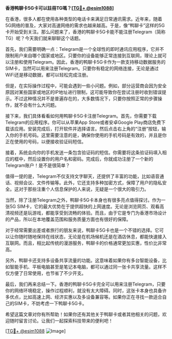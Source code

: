 **香港鸭聊卡5G卡可以註冊TG嗎？[[TG💪+ @esim1088](https://t.me/s/esim1088)]**

在香港，很多人都在使用各种类型的电话卡来满足日常通讯需求。近年来，随着5G网络的普及，大家对高速网络的需求也越来越高。于是，像“鸭聊卡”这样的5G卡开始受到关注。那么问题来了，香港的鸭聊卡5G卡能不能注册Telegram（简称TG）呢？今天我们就来聊聊这个话题。

首先，我们需要明确一点：Telegram是一个全球性的即时通讯应用程序，它并不限制用户来自哪个国家或地区。只要你的设备能够正常连接到互联网，理论上就可以注册和使用Telegram。因此，香港的鸭聊卡5G卡作为一款支持移动数据服务的SIM卡，当然可以用来注册Telegram。只要你有稳定的网络连接，无论是通过WiFi还是移动数据，都可以轻松完成注册。

但是，在实际操作过程中，可能会遇到一些小问题。例如，部分运营商会因为安全原因对某些国家或地区的IP地址进行限制，这可能导致你在尝试注册时收到错误提示。不过这种情况并不是普遍存在的，大多数情况下，只要你按照正常的步骤操作，就不会有什么大问题。

接下来，我们具体看看如何用鸭聊卡5G卡注册Telegram。首先，你需要下载Telegram的应用程序。你可以从苹果App Store或者安卓Google Play商店免费下载该应用。安装完成后，打开软件并选择语言。然后点击右上角的“注册”按钮，输入你的手机号码。这里需要注意的是，确保你使用的手机号码是有效的，并且是你正在使用的号码，以便接收验证码短信。

接着，系统会向你的手机发送一条包含验证码的短信。你需要将这条验证码填入相应的框中，然后设置你的用户名和密码。完成后，你就成功注册了一个新的Telegram账户！是不是很简单？

值得一提的是，Telegram不仅支持文字聊天，还提供了丰富的功能，比如语音通话、视频会议、文件传输等。此外，它还支持多种加密方式，保障了用户的隐私安全。这对于那些注重个人信息保护的人来说，无疑是一个很大的吸引力。

当然，除了注册Telegram之外，鸭聊卡5G卡本身也有很多亮点值得探讨。作为一张5G SIM卡，它的最大优势在于提供超快的上网速度。无论是浏览网页、观看高清视频还是玩游戏，都能享受到流畅的体验。而且，由于它是专门为香港市场设计的产品，所以在本地覆盖范围和服务质量方面也有很好的保障。

对于经常需要出差或者旅行的朋友来说，鸭聊卡5G卡也是一个不错的选择。它可以让你随时随地保持在线状态，无论是在机场候机还是在酒店休息，都能快速接入互联网。而且，相比起传统的漫游服务，鸭聊卡的价格通常更加实惠，性价比非常高。

另外，鸭聊卡还支持多设备共享流量的功能。这意味着如果你有多台智能设备，比如智能手机、平板电脑甚至是笔记本电脑，都可以通过同一张卡共享流量。这样不仅方便了日常使用，也节省了不少开支。

最后，我们再来总结一下。香港的鸭聊卡5G卡完全可以用来注册Telegram，只要你的网络环境稳定，操作过程顺利，就没有太大障碍。同时，这张卡本身也具备许多优点，比如高速上网、经济实惠以及多设备兼容等。如果你正在寻找一款适合自己的SIM卡，不妨考虑一下鸭聊卡5G卡。

希望这篇文章对你有所帮助！如果你还有其他关于鸭聊卡或者其他相关的问题，欢迎随时留言讨论。让我们一起探索科技带来的便利吧！

[[TG💪+ @esim1088](https://t.me/s/esim1088) ![Image](https://i.postimg.cc/4NQfJmqS/Snipaste-2025-05-13-00-14-12.png)]